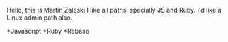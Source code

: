 Hello, this is Martin Zaleski
I like all paths, specially JS and Ruby. I'd like a Linux admin path also.

*Javascript
*Ruby
*Rebase
